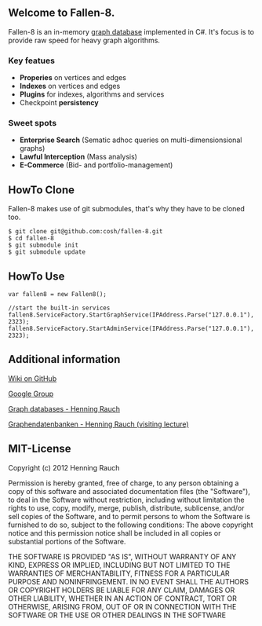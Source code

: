 ## Welcome to Fallen-8.
Fallen-8 is an in-memory [graph database](http://en.wikipedia.org/wiki/Graph_database) implemented in C#. It's focus is to provide raw speed for heavy graph algorithms.

### Key featues
* **Properies** on vertices and edges 
* **Indexes** on vertices and edges
* **Plugins** for indexes, algorithms and services
* Checkpoint **persistency**

### Sweet spots
* **Enterprise Search** (Sematic adhoc queries on multi-dimensionsional graphs)
* **Lawful Interception** (Mass analysis)
* **E-Commerce** (Bid- and portfolio-management)

## HowTo Clone
Fallen-8 makes use of git submodules, that's why they have to be cloned too.

```
$ git clone git@github.com:cosh/fallen-8.git
$ cd fallen-8
$ git submodule init
$ git submodule update
```

## HowTo Use

```
var fallen8 = new Fallen8();

//start the built-in services
fallen8.ServiceFactory.StartGraphService(IPAddress.Parse("127.0.0.1"), 2323);
fallen8.ServiceFactory.StartAdminService(IPAddress.Parse("127.0.0.1"), 2323);
```

## Additional information

[Wiki on GitHub](https://github.com/cosh/fallen-8/wiki)

[Google Group](https://groups.google.com/d/forum/fallen-8)

[Graph databases - Henning Rauch](http://www.slideshare.net/HenningRauch/graphdatabases)

[Graphendatenbanken - Henning Rauch (visiting lecture)](http://www.slideshare.net/HenningRauch/vorlesung-graphendatenbanken-an-der-universitt-hof)

## MIT-License
Copyright (c) 2012 Henning Rauch

Permission is hereby granted, free of charge, to any person obtaining a copy of this software and associated documentation files (the "Software"), to deal in the Software without restriction, including without limitation the rights to use, copy, modify, merge, publish, distribute, sublicense, and/or sell copies of the Software, and to permit persons to whom the Software is furnished to do so, subject to the following conditions:
The above copyright notice and this permission notice shall be included in all copies or substantial portions of the Software.

THE SOFTWARE IS PROVIDED "AS IS", WITHOUT WARRANTY OF ANY KIND, EXPRESS OR IMPLIED, INCLUDING BUT NOT LIMITED TO THE WARRANTIES OF MERCHANTABILITY, FITNESS FOR A PARTICULAR PURPOSE AND NONINFRINGEMENT. IN NO EVENT SHALL THE AUTHORS OR COPYRIGHT HOLDERS BE LIABLE FOR ANY CLAIM, DAMAGES OR OTHER LIABILITY, WHETHER IN AN ACTION OF CONTRACT, TORT OR OTHERWISE, ARISING FROM, OUT OF OR IN CONNECTION WITH THE SOFTWARE OR THE USE OR OTHER DEALINGS IN THE SOFTWARE